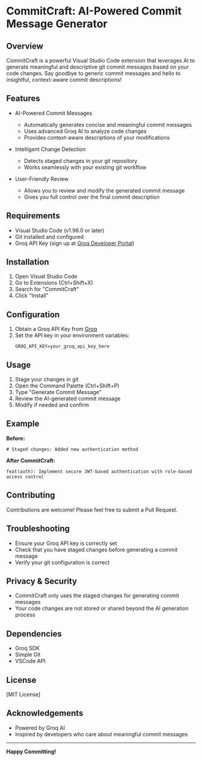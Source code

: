 # CommitCraft: AI-Powered Commit Message Generator

## Overview

CommitCraft is a powerful Visual Studio Code extension that leverages AI to generate meaningful and descriptive git commit messages based on your code changes. Say goodbye to generic commit messages and hello to insightful, context-aware commit descriptions!

## Features

- AI-Powered Commit Messages
  - Automatically generates concise and meaningful commit messages
  - Uses advanced Groq AI to analyze code changes
  - Provides context-aware descriptions of your modifications

- Intelligent Change Detection
  - Detects staged changes in your git repository
  - Works seamlessly with your existing git workflow

- User-Friendly Review
  - Allows you to review and modify the generated commit message
  - Gives you full control over the final commit description

## Requirements

- Visual Studio Code (v1.96.0 or later)
- Git installed and configured
- Groq API Key (sign up at [Groq Developer Portal](https://www.groq.com/))

## Installation

1. Open Visual Studio Code
2. Go to Extensions (Ctrl+Shift+X)
3. Search for "CommitCraft"
4. Click "Install"

## Configuration

1. Obtain a Groq API Key from [Groq](https://www.groq.com/)
2. Set the API key in your environment variables:
   ```
   GROQ_API_KEY=your_groq_api_key_here
   ```

## Usage

1. Stage your changes in git
2. Open the Command Palette (Ctrl+Shift+P)
3. Type "Generate Commit Message"
4. Review the AI-generated commit message
5. Modify if needed and confirm

## Example

**Before:**
```
# Staged changes: Added new authentication method
```

**After CommitCraft:**
```
feat(auth): Implement secure JWT-based authentication with role-based access control
```

## Contributing

Contributions are welcome! Please feel free to submit a Pull Request.

## Troubleshooting

- Ensure your Groq API key is correctly set
- Check that you have staged changes before generating a commit message
- Verify your git configuration is correct

## Privacy & Security

- CommitCraft only uses the staged changes for generating commit messages
- Your code changes are not stored or shared beyond the AI generation process

## Dependencies

- Groq SDK
- Simple Git
- VSCode API

## License

[MIT License]

## Acknowledgements

- Powered by Groq AI
- Inspired by developers who care about meaningful commit messages

---

**Happy Committing!**
